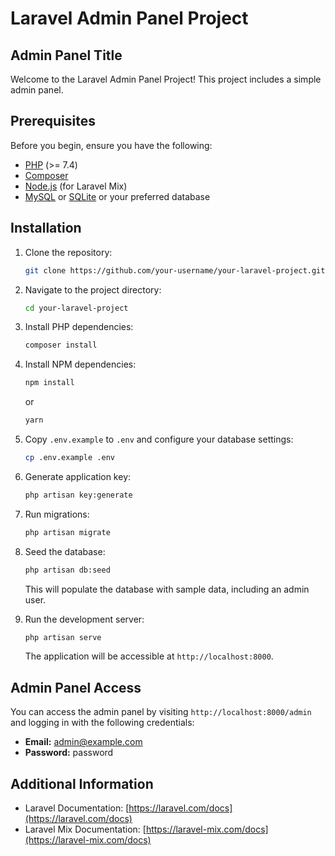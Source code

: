 # Laravel Admin Panel Project

## Admin Panel Title

Welcome to the Laravel Admin Panel Project! This project includes a simple admin panel.

## Prerequisites

Before you begin, ensure you have the following:

- [PHP](https://www.php.net/) (>= 7.4)
- [Composer](https://getcomposer.org/)
- [Node.js](https://nodejs.org/) (for Laravel Mix)
- [MySQL](https://www.mysql.com/) or [SQLite](https://www.sqlite.org/) or your preferred database

## Installation

1. Clone the repository:

    ```bash
    git clone https://github.com/your-username/your-laravel-project.git
    ```

2. Navigate to the project directory:

    ```bash
    cd your-laravel-project
    ```

3. Install PHP dependencies:

    ```bash
    composer install
    ```

4. Install NPM dependencies:

    ```bash
    npm install
    ```

    or

    ```bash
    yarn
    ```

5. Copy `.env.example` to `.env` and configure your database settings:

    ```bash
    cp .env.example .env
    ```

6. Generate application key:

    ```bash
    php artisan key:generate
    ```

7. Run migrations:

    ```bash
    php artisan migrate
    ```

8. Seed the database:

    ```bash
    php artisan db:seed
    ```

    This will populate the database with sample data, including an admin user.

9. Run the development server:

    ```bash
    php artisan serve
    ```

    The application will be accessible at `http://localhost:8000`.

## Admin Panel Access

You can access the admin panel by visiting `http://localhost:8000/admin` and logging in with the following credentials:

- **Email:** admin@example.com
- **Password:** password

## Additional Information

- Laravel Documentation: [https://laravel.com/docs](https://laravel.com/docs)
- Laravel Mix Documentation: [https://laravel-mix.com/docs](https://laravel-mix.com/docs)
